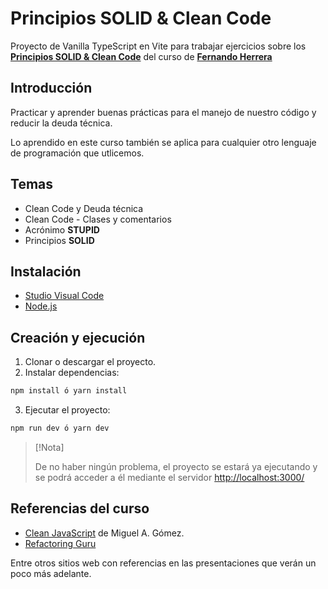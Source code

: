 # Principios SOLID & Clean Code

Proyecto de Vanilla TypeScript en Vite para trabajar ejercicios sobre los **[Principios SOLID & Clean Code](https://www.udemy.com/course/solid-clean/)** del curso de 
**[Fernando Herrera](https://fernando-herrera.com/)**

## Introducción

Practicar y aprender buenas prácticas para el manejo de nuestro código y reducir la deuda técnica.

Lo aprendido en este curso también se aplica para cualquier otro lenguaje de programación que utlicemos.

## Temas

- Clean Code y Deuda técnica
- Clean Code - Clases y comentarios
- Acrónimo **STUPID**
- Principios **SOLID**

## Instalación

- [Studio Visual Code](https://code.visualstudio.com/)
- [Node.js](https://nodejs.org/en)

## Creación y ejecución

1. Clonar o descargar el proyecto.
2. Instalar dependencias:
```bash
npm install ó yarn install
```
3. Ejecutar el proyecto:
```bash
npm run dev ó yarn dev
```

> [!Nota]
>
> De no haber ningún problema, el proyecto se estará ya ejecutando y se podrá acceder a él mediante el servidor [http://localhost:3000/](http://localhost:3000/)

## Referencias del curso

- [Clean JavaScript](https://cleanjavascript.es/) de Miguel A. Gómez.
- [Refactoring Guru](https://refactoring.guru/es)

Entre otros sitios web con referencias en las presentaciones que verán un poco más adelante.
